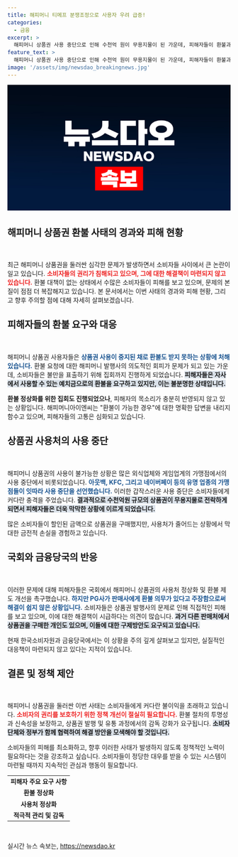 ```yaml
---
title: 해피머니 티메프 분쟁조정으로 사용자 우려 급증!
categories:
  - 금융
excerpt: >
  해피머니 상품권 사용 중단으로 인해 수천억 원이 무용지물이 된 가운데, 피해자들이 환불과 사용 정상화를 촉구하며 집회를 열고 있다. 금융당국과 업체의 무관심에 피해자들은 불안과 분통을 토로하고 있다.
feature_text: >
  해피머니 상품권 사용 중단으로 인해 수천억 원이 무용지물이 된 가운데, 피해자들이 환불과 사용 정상화를 촉구하며 집회를 열고 있다. 금융당국과 업체의 무관심에 피해자들은 불안과 분통을 토로하고 있다.
image: '/assets/img/newsdao_breakingnews.jpg'
---
```


<p><img src="/assets/img/newsdao_breakingnews.jpg" alt="ontimetimes 속보" /></p>

<h2 data-ke-size="size26">해피머니 상품권 환불 사태의 경과와 피해 현황</h2>

<p data-ke-size="size16">&nbsp;</p>

<p>최근 해피머니 상품권을 둘러싼 심각한 문제가 발생하면서 소비자들 사이에서 큰 논란이 일고 있습니다. <b><span style="color: #ee2323;">소비자들의 권리가 침해되고 있으며, 그에 대한 해결책이 마련되지 않고 있습니다.</span></b> 환불 대책이 없는 상태에서 수많은 소비자들이 피해를 보고 있으며, 문제의 본질이 점점 더 복잡해지고 있습니다. 본 문서에서는 이번 사태의 경과와 피해 현황, 그리고 향후 주의할 점에 대해 자세히 살펴보겠습니다. </p>

<h2 data-ke-size="size26">피해자들의 환불 요구와 대응</h2>

<p data-ke-size="size16">&nbsp;</p>

<p>해피머니 상품권 사용자들은 <b><span style="color: #1a5490;">상품권 사용이 중지된 채로 환불도 받지 못하는 상황에 처해 있습니다.</span></b> 환불 요청에 대한 해피머니 발행사의 의도적인 회피가 문제가 되고 있는 가운데, 소비자들은 불만을 표출하기 위해 집회까지 진행하게 되었습니다. <b><span style="background-color: #21538527;">피해자들은 자사에서 사용할 수 있는 예치금으로의 환불을 요구하고 있지만, 이는 불분명한 상태입니다.</span></b> </p>

<p><b>환불 정상화를 위한 집회도 진행되었으나</b>, 피해자의 목소리가 충분히 반영되지 않고 있는 상황입니다. 해피머니아이엔씨는 "환불이 가능한 경우"에 대한 명확한 답변을 내리지 함수고 있으며, 피해자들의 고통은 심화되고 있습니다. </p>

<h2 data-ke-size="size26">상품권 사용처의 사용 중단</h2>

<p data-ke-size="size16">&nbsp;</p>

<p>해피머니 상품권의 사용이 불가능한 상황은 많은 외식업체와 게임업계의 가맹점에서의 사용 중단에서 비롯되었습니다. <b><span style="color: #1a5490;">아웃백, KFC, 그리고 네이버페이 등의 유명 업종의 가맹점들이 잇따라 사용 중단을 선언했습니다.</span></b> 이러한 갑작스러운 사용 중단은 소비자들에게 커다란 충격을 주었습니다. <b><span style="background-color: #21538527;">결과적으로 수천억원 규모의 상품권이 무용지물로 전락하게 되면서 피해자들은 더욱 막막한 상황에 이르게 되었습니다.</span></b> </p>

<p>많은 소비자들이 할인된 금액으로 상품권을 구매했지만, 사용처가 줄어드는 상황에서 막대한 금전적 손실을 경험하고 있습니다. </p>

<h2 data-ke-size="size26">국회와 금융당국의 반응</h2>

<p data-ke-size="size16">&nbsp;</p>

<p>이러한 문제에 대해 피해자들은 국회에서 해피머니 상품권의 사용처 정상화 및 환불 제도 개선을 촉구했습니다. <b><span style="color: #1a5490;">하지만 PG사가 판매사에게 환불 의무가 있다고 주장함으로써 해결이 쉽지 않은 상황입니다.</span></b> 소비자들은 상품권 발행사의 문제로 인해 직접적인 피해를 보고 있으며, 이에 대한 해결책이 시급하다는 의견이 많습니다. <b><span style="background-color: #21538527;">과거 다른 판매처에서 상품권을 구매한 개인도 있으며, 이들에 대한 구제방안도 요구되고 있습니다.</span></b> </p>

<p>현재 한국소비자원과 금융당국에서는 이 상황을 주의 깊게 살펴보고 있지만, 실질적인 대응책이 마련되지 않고 있다는 지적이 있습니다. </p>

<h2 data-ke-size="size26">결론 및 정책 제안</h2>

<p data-ke-size="size16">&nbsp;</p>

<p>해피머니 상품권을 둘러싼 이번 사태는 소비자들에게 커다란 불이익을 초래하고 있습니다. <b><span style="color: #ee2323;">소비자의 권리를 보호하기 위한 정책 개선이 절실히 필요합니다.</span></b> 환불 절차의 투명성과 신속성을 보장하고, 상품권 발행 및 유통 과정에서의 감독 강화가 요구됩니다. <b><span style="background-color: #21538527;">소비자 단체와 정부가 함께 협력하여 해결 방안을 모색해야 할 것입니다.</span></b> </p>

<p>소비자들의 피해를 최소화하고, 향후 이러한 사태가 발생하지 않도록 정책적인 노력이 필요하다는 것을 강조하고 싶습니다. 소비자들이 정당한 대우를 받을 수 있는 시스템이 마련될 때까지 지속적인 관심과 행동이 필요합니다. </p>

<table style="width: 100%; border-collapse: collapse;">
<tr>
<td style="text-align: center; height: 17px;"><b>피해자 주요 요구 사항</b></td>
</tr>
<tr>
<td style="text-align: center; height: 17px;"><b>환불 정상화</b></td>
</tr>
<tr>
<td style="text-align: center; height: 17px;"><b>사용처 정상화</b></td>
</tr>
<tr>
<td style="text-align: center; height: 17px;"><b>적극적 관리 및 감독</b></td>
</tr>
</table>

<p data-ke-size="size16">&nbsp;</p>
실시간 뉴스 속보는, <a href="https://newsdao.kr" rel="dofollow">https://newsdao.kr</a>


